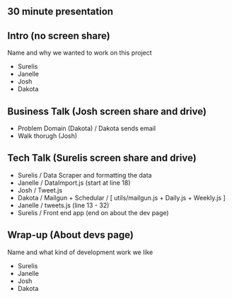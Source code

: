 ## 30 minute presentation

## Intro (no screen share)
Name and why we wanted to work on this project
- Surelis
- Janelle
- Josh
- Dakota

## Business Talk (Josh screen share and drive)
- Problem Domain (Dakota) / Dakota sends email
- Walk thorugh (Josh)

## Tech Talk (Surelis screen share and drive)
- Surelis / Data Scraper and formatting the data
- Janelle / DataImport.js (start at line 18)
- Josh / Tweet.js
- Dakota / Mailgun + Schedular / [ utils/mailgun.js + Daily.js + Weekly.js ]
- Janelle / tweets.js (line 13 - 32)
- Surelis / Front end app (end on about the dev page)

## Wrap-up (About devs page)
Name and what kind of development work we like
- Surelis
- Janelle
- Josh
- Dakota